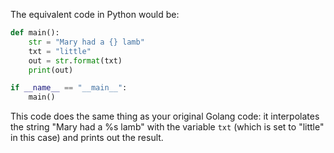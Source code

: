 The equivalent code in Python would be:

```python
def main():
    str = "Mary had a {} lamb"
    txt = "little"
    out = str.format(txt)
    print(out)

if __name__ == "__main__":
    main()
```
This code does the same thing as your original Golang code: it interpolates the string "Mary had a %s lamb" with the variable `txt` (which is set to "little" in this case) and prints out the result.
